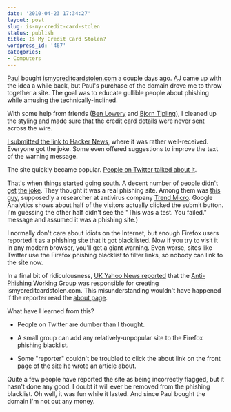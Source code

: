 ```yaml
---
date: '2010-04-23 17:34:27'
layout: post
slug: is-my-credit-card-stolen
status: publish
title: Is My Credit Card Stolen?
wordpress_id: '467'
categories:
- Computers
---
```


[Paul](http://journal.paul.querna.org/) bought [ismycreditcardstolen.com](http://ismycreditcardstolen.com/) a couple days ago. [AJ](http://aj.slater.net/) came up with the idea a while back, but Paul's purchase of the domain drove me to throw together a site. The goal was to educate gullible people about phishing while amusing the technically-inclined.

With some help from friends ([Ben Lowery](http://blowery.org/) and [Bjorn Tipling](http://bjorn.tipling.com/)), I cleaned up the styling and made sure that the credit card details were never sent across the wire. 

[I submitted the link to Hacker News](http://news.ycombinator.com/item?id=1286880), where it was rather well-received. Everyone got the joke. Some even offered suggestions to improve the text of the warning message.

The site quickly became popular. [People on Twitter talked about it](http://twitter.com/#search?q=ismycreditcardstolen). 

That's when things started going south. A decent number of [people](http://twitter.com/badwebsites/statuses/12672928201) [didn't](http://twitter.com/kisasondi/statuses/12717240592) [get](http://twitter.com/privacycommons/statuses/12672938161) [the](http://twitter.com/robertobrien/status/12672594696) [joke](http://twitter.com/dgapeev/statuses/12690786526). They thought it was a real phishing site. Among them was [this guy](http://twitter.com/bobmcardle/status/12692632353), supposedly a researcher at antivirus company [Trend Micro](http://us.trendmicro.com/us/home/). Google Analytics shows about half of the visitors actually clicked the submit button. I'm guessing the other half didn't see the "This was a test. You failed." message and assumed it was a phishing site.)

I normally don't care about idiots on the Internet, but enough Firefox users reported it as a phishing site that it got blacklisted. Now if you try to visit it in any modern browser, you'll get a giant warning. Even worse, sites like Twitter use the Firefox phishing blacklist to filter links, so nobody can link to the site now.

In a final bit of ridiculousness, [UK Yahoo News reported](http://uk.news.yahoo.com/16/20100423/ttc-security-group-creates-educational-p-6315470.html) that the [Anti-Phishing Working Group](http://www.antiphishing.org/) was responsible for creating ismycreditcardstolen.com. This misunderstanding wouldn't have happened if the reporter read the [about page](http://ismycreditcardstolen.com/about.html).

What have I learned from this? 




* People on Twitter are dumber than I thought.

* A small group can add any relatively-unpopular site to the Firefox phishing blacklist.

* Some "reporter" couldn't be troubled to click the about link on the front page of the site he wrote an article about.



Quite a few people have reported the site as being incorrectly flagged, but it hasn't done any good. I doubt it will ever be removed from the phishing blacklist. Oh well, it was fun while it lasted. And since Paul bought the domain I'm not out any money.




